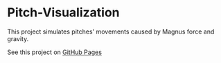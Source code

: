 # Pitch-Visualization

This project simulates pitches' movements caused by Magnus force and gravity.

See this project on [GitHub Pages](https://mccapobianco.github.io/Pitch-Visualization)